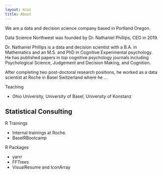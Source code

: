 ```yaml
---
layout: misc
title: About
---
```


We are a data and decision science company based in Portland Oregon.

Data Science Northwest was founded by Dr. Nathaniel Phillips, CEO in 2019.

Dr. Nathaniel Phillips is a data and decision scientist with a B.A. in Mathematics and an M.S. and PhD in Cognitive Experimental psychology. He has published papers in top cognitive psychology journals including Psychological Science, Judgement and Decision Making, and Cognition.

After completing two post-doctoral research positions, he worked as a data scientist at Roche in Basel Switzerland where he ... 

Teaching
- Ohio University, University of Basel, University of Konstanz

Statistical Consulting
- 

R Trainings
- Internal trainings at Roche.
- BaselRBootcamp

R Packages
- yarrr
- FFTrees
- VisualResume and IconArray
